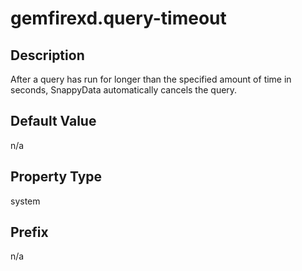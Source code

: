 # gemfirexd.query-timeout

## Description

After a query has run for longer than the specified amount of time in seconds, SnappyData automatically cancels the query. 

## Default Value

n/a

## Property Type

system

## Prefix

n/a
